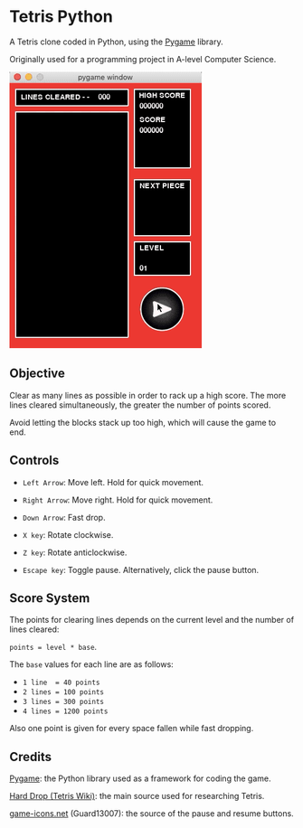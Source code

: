 # Tetris Python

A Tetris clone coded in Python, using the [Pygame](https://www.pygame.org/news) library.

Originally used for a programming project in A-level Computer Science.

![Demo](_demos/demo1.gif)

## Objective
Clear as many lines as possible in order to rack up a high score. The more lines cleared simultaneously, the greater the number of points scored.

Avoid letting the blocks stack up too high, which will cause the game to end.

## Controls

* `Left Arrow`: Move left. Hold for quick movement.

* `Right Arrow`: Move right. Hold for quick movement.

* `Down Arrow`: Fast drop.

* `X key`: Rotate clockwise.

* `Z key`: Rotate anticlockwise.

* `Escape key`: Toggle pause. Alternatively, click the pause button.

## Score System
The points for clearing lines depends on the current level and the number of lines cleared:

`points = level * base`.

The `base` values for each line are as follows:
* `1 line  = 40 points`
* `2 lines = 100 points` 
* `3 lines = 300 points`
* `4 lines = 1200 points`

Also one point is given for every space fallen while fast dropping. 

## Credits

[Pygame](https://www.pygame.org/news): the Python library used as a framework for coding the game.

[Hard Drop (Tetris Wiki)](https://harddrop.com/wiki/Tetris_Wiki): the main source used for researching Tetris.

[game-icons.net](https://game-icons.net/) (Guard13007): the source of the pause and resume buttons.
